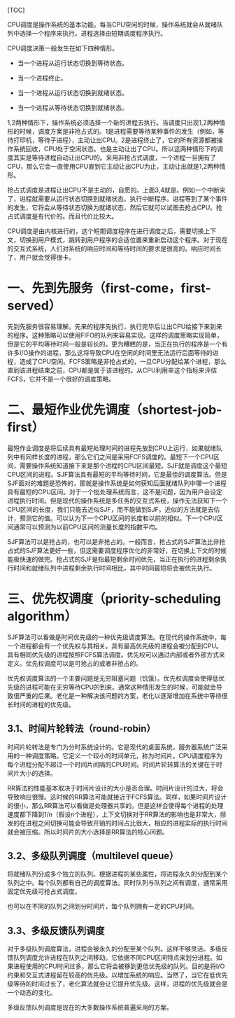 [TOC]

CPU调度是操作系统的基本功能。每当CPU空闲的时候，操作系统就会从就绪队列中选择一个程序来执行。进程选择由短期调度程序执行。

CPU调度决策一般发生在如下四种情形。

* 当一个进程从运行状态切换到等待状态。

* 当一个进程终止。

* 当一个进程从运行状态切换到就绪状态。

* 当一个进程从等待状态切换到就绪状态。

1,2两种情形下，操作系统必须选择一个新的进程去执行。当调度只出现1,2两种情形的时候，调度方案是非抢占式的。1是进程需要等待某种事件的发生（例如，等待打印机，等待子进程），主动让出CPU。2是进程终止了，它的所有资源都被操作系统回收，CPU处于空闲状态。也是主动让出了CPU。所以这两种情形下的调度其实是等待进程自动让出CPU的。采用非抢占式调度，一个进程一旦拥有了CPU，那么它会一直使用CPU直到它主动让出CPU为止，主动让出就是1,2两种情形。

抢占式调度是进程让出CPU不是主动的，自愿的。上面3,4就是。例如一个中断来了，进程就需要从运行状态切换到就绪状态。执行中断程序。进程等到了某个事件的发生，它将会从等待状态切换为就绪状态，然后它就可以试图去抢占CPU。抢占式调度是有代价的。而且代价比较大。

CPU调度是由内核进行的，这个短期调度程序在进行调度之后，需要切换上下文，切换到用户模式，跳转到用户程序的合适位置来重新启动这个程序。对于现在的交互式系统，人们对系统的响应时间和等待时间的要求是很高的。响应时间长了，用户就会觉得很卡。

# 一、先到先服务（first-come，first-served）

先到先服务很容易理解。先来的程序先执行，执行完毕后让出CPU给接下来到来的程序。这种策略可以使用FIFO的队列来容易实现。这样的调度策略实现简单，但是它的平均等待时间一般是较长的。更为糟糕的是，当正在执行的程序是一个有许多I/O操作的进程，那么这将导致CPU在空闲的时间里无法运行后面等待的进程，造成了CPU空闲。FCFS策略是非抢占式的，一旦CPU分配给某个进程，那么直到该进程结束之前，CPU都是属于该进程的。从CPU利用率这个指标来评估FCFS，它并不是一个很好的调度策略。

# 二、最短作业优先调度（shortest-job-first）

最短作业调度是将后续具有最短处理时间的进程先放到CPU上运行，如果就绪队列中有同样长度的进程，那么它们之间是采用FCFS调度的。最短下一个CPU区间，需要操作系统知道接下来是那个进程的CPU区间最短。SJF就是调度这个最短CPU区间的进程。SJF算法具有最短的平均等待时间，它是最佳的调度算法。但是SJF面对的难题是恐怖的，那就是操作系统是如何获知后面就绪队列中哪一个进程具有最短的CPU区间。对于一个批处理系统而言，这不是问题，因为用户会设定进程执行时间。但是现代的操作系统是多任务的交互式系统，操作无法获知下一个CPU区间的长度，我们只能去近似SJF，而不能做到SJF。近似的方法就是去估计，预测它的值。可以认为下一个CPU区间的长度和以前的相似。下一个CPU区间通常可以预测为以前CPU区间的测量长度的指数平均。

SJF算法可以是抢占的，也可以是非抢占的。一般而言，抢占式的SJF算法比非抢占式的SJF算法更好一些，但这需要调度程序优化的非常好，在切换上下文的时候能极快速的做完。抢占式的SJF是指最短剩余时间优先，当正在执行的进程剩余执行时间和就绪队列中进程剩余执行时间相比，其中时间最短将会被优先执行。

# 三、优先权调度（priority-scheduling algorithm）

SJF算法可以看做是时间优先级的一种优先级调度算法。在现代的操作系统中，每一个进程都会有一个优先权与其相关。具有最高优先级的进程会被分配到CPU。具有相同优先级的进程按照FCFS算法调度。优先权可以通过内部或者外部方式来定义。优先权调度可以是可抢占的或者非抢占的。

优先权调度算法的一个主要问题是无穷阻塞问题（饥饿）。优先权调度会使得低优先级的进程可能在无穷等待CPU的到来。通常这种情形发生的时候，可能就会导致很严重的后果。老化是一种解决该问题的方案，老化以逐渐增加在系统中等待很长时间的进程的优先级。

## 3.1、时间片轮转法（round-robin）

时间片轮转法是专门为分时系统设计的。它是现代的桌面系统，服务器系统广泛采用的一种调度策略。它定义一个较小的时间单元，称为时间片。CPU调度程序为每个进程分配不超过一个时间片间隔的CPU时间。时间片轮转算法的关键在于时间片大小的选择。

RR算法的性能基本取决于时间片设计的大小是否合理。时间片设计的过大，将会导致响应很慢。这时候的RR算法可能就接近于FCFS算法。同样，如果时间片设计的很小，那么RR算法可以看做是处理器共享的。但是这样会使得每个进程的处理速度都下降到1/n（假设n个进程），上下文切换对于RR算法的影响也是非常大，频发的在进程之间切换可能会导致开销的时间占比很大，相应的进程实际的执行时间就会被压缩。所以时间片的大小选择是RR算法的核心问题。

## 3.2、多级队列调度（multilevel queue）

将就绪队列分成多个独立的队列。根据进程的某些属性，将进程永久的分配到某个队列之中。每个队列都有自己的调度算法。同时队列与队列之间有调度，通常采用固定优先级可抢占式调度。

也可以在不同的队列之间划分时间片，每个队列拥有一定的CPU时间。

## 3.3、多级反馈队列调度

对于多级队列调度算法，进程会被永久的分配至某个队列。这样不够灵活。多级反馈队列调度允许进程在队列之间移动。它依据不同CPU区间特点来划分进程。如果进程使用的CPU时间过多，那么它将会被移到更低优先级的队列。目的是将I/O约束和交互式进程留在较高的优先级。以增加系统的响应。当然了，当它在低优先级等待的时间过长了，老化算法就会让它提升优先级。这样，进程的优先级就会是一个动态的变化。

多级反馈队列调度是现在的大多数操作系统普遍采用的方案。
